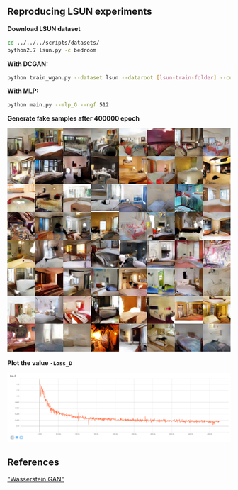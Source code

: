 ## Reproducing LSUN experiments

**Download LSUN dataset**
```bash
cd ../../../scripts/datasets/
python2.7 lsun.py -c bedroom
```

**With DCGAN:**

```bash
python train_wgan.py --dataset lsun --dataroot [lsun-train-folder] --cuda
```

**With MLP:**

```bash
python main.py --mlp_G --ngf 512
```

**Generate fake samples after 400000 epoch**

![gensample](fake_samples_400000.png "fake samples in 400000 epoch")

**Plot the value `-Loss_D`**

![lossD](lossd.png "-loss D")

## References
["Wasserstein GAN"](https://arxiv.org/abs/1701.07875)
